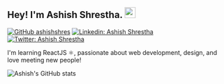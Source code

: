 ## Hey! I'm Ashish Shrestha. <img src="https://media.giphy.com/media/hvRJCLFzcasrR4ia7z/giphy.gif" width="25px">

[![GitHub ashishshres](https://img.shields.io/github/followers/ashishshres?label=follow&style=social)](https://github.com/ashishshres)
[![Linkedin: Ashish Shrestha](https://img.shields.io/badge/-Ashish%20Shrestha-blue?style=flat-square&logo=Linkedin&logoColor=white&link=https://www.linkedin.com/in/ashishshrestha/)](https://www.linkedin.com/in/ashishshrestha/)
[![Twitter: Ashish Shrestha](https://img.shields.io/twitter/follow/ashishshr27?style=social)](https://twitter.com/ashishshr27)
  
I'm learning ReactJS ⚛️, passionate about web development, design, and love meeting new people!

![Ashish's GitHub stats](https://github-readme-stats.vercel.app/api?username=ashishshres&show=reviews,prs_merged,prs_merged_percentage&theme=transparent)


<!--
**ashishshres/ashishshres** is a ✨ _special_ ✨ repository because its `README.md` (this file) appears on your GitHub profile.

Here are some ideas to get you started:

- 🔭 I’m currently working on ...
- 🌱 I’m currently learning ...
- 👯 I’m looking to collaborate on ...
- 🤔 I’m looking for help with ...
- 💬 Ask me about ...
- 📫 How to reach me: ...
- 😄 Pronouns: ...
- ⚡ Fun fact: ...
-->
